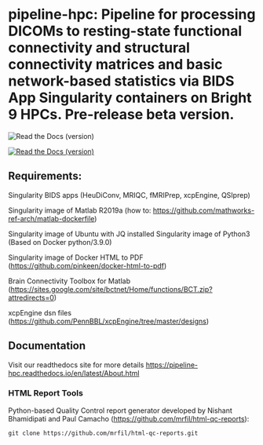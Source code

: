 # pipeline-hpc: Pipeline for processing DICOMs to resting-state functional connectivity and structural connectivity matrices and basic network-based statistics via BIDS App Singularity containers on Bright 9 HPCs. Pre-release beta version.

![Read the Docs (version)](https://img.shields.io/readthedocs/pipeline-hpc/latest)

[![Read the Docs (version)](https://img.shields.io/readthedocs/pipeline-hpc/latest)](https://pipeline-hpc.readthedocs.io/en/latest)




## Requirements: 

Singularity BIDS apps (HeuDiConv, MRIQC, fMRIPrep, xcpEngine, QSIprep) 

Singularity image of Matlab R2019a (how to: https://github.com/mathworks-ref-arch/matlab-dockerfile) 

Singularity image of Ubuntu with JQ installed Singularity image of Python3 (Based on Docker python/3.9.0) 

Singularity image of Docker HTML to PDF (https://github.com/pinkeen/docker-html-to-pdf) 

Brain Connectivity Toolbox for Matlab (https://sites.google.com/site/bctnet/Home/functions/BCT.zip?attredirects=0) 

xcpEngine dsn files (https://github.com/PennBBL/xcpEngine/tree/master/designs)

## Documentation

Visit our readthedocs site for more details https://pipeline-hpc.readthedocs.io/en/latest/About.html


### HTML Report Tools

Python-based Quality Control report generator developed by Nishant Bhamidipati and Paul Camacho (https://github.com/mrfil/html-qc-reports):

```
git clone https://github.com/mrfil/html-qc-reports.git
```

